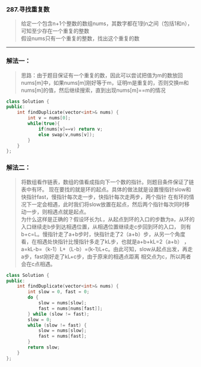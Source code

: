 ### 287.寻找重复数
> 给定一个包含n+1个整数的数组nums，其数字都在1到n之间（包括1和n），可知至少存在一个重复的整数  
> 假设nums只有一个重复的整数，找出这个重复的数
***
### 解法一：
> 思路：由于题目保证有一个重复的数，因此可以尝试把值为m的数放回nums[m]中，如果nums[m]刚好等于m，证明m是重复的，否则交换m和
> nums[m]的值，然后继续搜索，直到出现nums[m]==m的情况  
```c++
class Solution {
public:
    int findDuplicate(vector<int>& nums) {
        int v = nums[0];
        while(true){
            if(nums[v]==v) return v;
            else swap(v,nums[v]);
        }
    }
};
```
### 解法二：
> 将数组看作链表，数组的值看成指向下一个数的指针。则题目条件保证了链表中有环。
> 现在要找的就是环的起点。具体的做法就是设置慢指针slow和快指针fast，慢指针每次走一步，快指针每次走两步，两个指针
> 在有环的情况下一定会相遇，此时我们将slow放置在起点，然后两个指针每次同时移动一步，则相遇点就是起点。  
> 为什么这样是正确的？假设环长为L，从起点到环的入口的步数为a，从环的入口继续走b步到达相遇位置，从相遇位置继续走c步回到环的入口，
> 则有b+c=L。慢指针走了a+b步时，快指针走了2（a+b）步，从另一个角度看，在相遇处快指针比慢指针多走了kL步，也就是a+b+kL=2（a+b）
> ，a=kL-b=（k-1）L+（L-b）=(k-1)L+c。由此可知，slow从起点出发，再走a步，fast刚好走了kL+c步，由于原来的相遇点距离
> 相交点为c，所以两者会在c点相遇。
```c++
class Solution {
public:
    int findDuplicate(vector<int>& nums) {
        int slow = 0, fast = 0;
        do {
            slow = nums[slow];
            fast = nums[nums[fast]];
        } while (slow != fast);
        slow = 0;
        while (slow != fast) {
            slow = nums[slow];
            fast = nums[fast];
        }
        return slow;
    }
};
```
